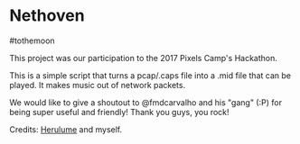 # Nethoven

#tothemoon

This project was our participation to the 2017 Pixels Camp's Hackathon.


This is a simple script that turns  a pcap/.caps file into a .mid file that can be played.
It makes music out of network packets.


We would like to give a shoutout to @fmdcarvalho and his "gang" (:P) for being super useful and friendly!
Thank you guys, you rock! 

Credits: [Herulume](https://www.github.com/herulume) and myself.
